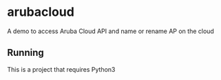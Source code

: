 # arubacloud
A demo to access Aruba Cloud API and name or rename AP on the cloud


## Running

This is a project that requires Python3
